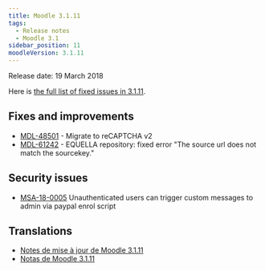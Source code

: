 ```yaml
---
title: Moodle 3.1.11
tags:
  - Release notes
  - Moodle 3.1
sidebar_position: 11
moodleVersion: 3.1.11
---
```


Release date: 19 March 2018

Here is [the full list of fixed issues in 3.1.11](https://moodle.atlassian.net/secure/IssueNavigator!executeAdvanced.jspa?jqlQuery=project+%3D+mdl+AND+resolution+%3D+fixed+AND+fixVersion+in+%28%223.1.11%22%29+ORDER+BY+priority+DESC&runQuery=true&clear=true).

## Fixes and improvements

- [MDL-48501](https://moodle.atlassian.net/browse/MDL-48501) - Migrate to reCAPTCHA v2
- [MDL-61242](https://moodle.atlassian.net/browse/MDL-61242) - EQUELLA repository: fixed error "The source url does not match the sourcekey."

## Security issues

- [MSA-18-0005](https://moodle.org/mod/forum/discuss.php?d=367938) Unauthenticated users can trigger custom messages to admin via paypal enrol script

## Translations

- [Notes de mise à jour de Moodle 3.1.11](https://docs.moodle.org/fr/Notes_de_mise_à_jour_de_Moodle_3.1.11)
- [Notas de Moodle 3.1.11](https://docs.moodle.org/es/Notas_de_Moodle_3.1.11)
